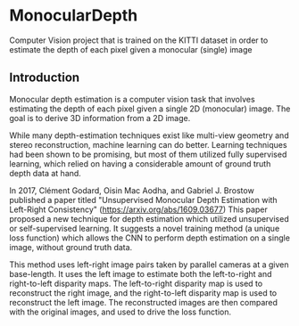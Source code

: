 # MonocularDepth
Computer Vision project that is trained on the KITTI dataset in order to estimate the depth of each pixel given a monocular (single) image

## Introduction
Monocular depth estimation is a computer vision task that involves estimating the depth of each pixel given a single 2D (monocular) image. The goal is to derive 3D information from a 2D image.

While many depth-estimation techniques exist like multi-view geometry and stereo reconstruction, machine learning can do better. Learning techniques had been shown to be promising, but most of them utilized fully supervised learning, which relied on having a considerable amount of ground truth depth data at hand.

In 2017, Clément Godard, Oisin Mac Aodha, and Gabriel J. Brostow published a paper titled "Unsupervised Monocular Depth Estimation with Left-Right Consistency" (https://arxiv.org/abs/1609.03677) This paper proposed a new technique for depth estimation which utilized unsupervised or self-supervised learning. It suggests a novel training method (a unique loss function) which allows the CNN to perform depth estimation on a single image, without ground truth data.

This method uses left-right image pairs taken by parallel cameras at a given base-length. It uses the left image to estimate both the left-to-right and right-to-left disparity maps. The left-to-right disparity map is used to reconstruct the right image, and the right-to-left disparity map is used to reconstruct the left image. The reconstructed images are then compared with the original images, and used to drive the loss function.
